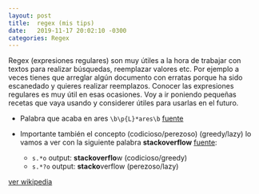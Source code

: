 ```yaml
---
layout: post
title:  regex (mis tips)
date:   2019-11-17 20:02:10 -0300
categories: Regex
---
```

Regex (expresiones regulares) son muy útiles a la hora de trabajar con textos para realizar búsquedas, reemplazar valores etc. Por ejemplo a veces tienes que arreglar algún documento con erratas porque ha sido escanedado y quieres realizar reemplazos. Conocer las expresiones regulares es muy útil en esas ocasiones. Voy a ir poniendo pequeñas recetas que vaya usando y considerer útiles para usarlas en el futuro.

- Palabra que acaba en ares `\b\p{L}*ares\b` [fuente](https://stackoverflow.com/questions/2254749/regex-match-word-that-ends-with-id)
- Importante también el concepto (codicioso/perezoso) (greedy/lazy) lo vamos a ver con la siguiente palabra **stackoverflow** [fuente](https://stackoverflow.com/questions/2301285/what-do-lazy-and-greedy-mean-in-the-context-of-regular-expressions):

	- `s.*o` output: **stackoverflo**w (codicioso/greedy)
	- `s.*?o` output: **stacko**verflow (perezoso/lazy)

[ver wikipedia](https://es.wikipedia.org/wiki/Expresi%C3%B3n_regular)